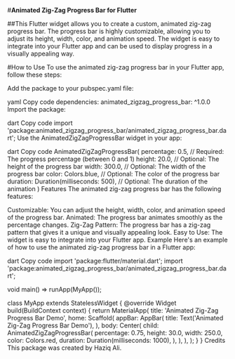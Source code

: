 #**Animated Zig-Zag Progress Bar for Flutter**

##This Flutter widget allows you to create a custom, animated zig-zag progress bar. The progress bar is highly customizable, allowing you to adjust its height, width, color, and animation speed. The widget is easy to integrate into your Flutter app and can be used to display progress in a visually appealing way.

#How to Use
To use the animated zig-zag progress bar in your Flutter app, follow these steps:

Add the package to your pubspec.yaml file:

yaml
Copy code
dependencies:
  animated_zigzag_progress_bar: ^1.0.0
Import the package:

dart
Copy code
import 'package:animated_zigzag_progress_bar/animated_zigzag_progress_bar.dart';
Use the AnimatedZigZagProgressBar widget in your app:

dart
Copy code
AnimatedZigZagProgressBar(
  percentage: 0.5, // Required: The progress percentage (between 0 and 1)
  height: 20.0, // Optional: The height of the progress bar
  width: 300.0, // Optional: The width of the progress bar
  color: Colors.blue, // Optional: The color of the progress bar
  duration: Duration(milliseconds: 500), // Optional: The duration of the animation
)
Features
The animated zig-zag progress bar has the following features:

Customizable: You can adjust the height, width, color, and animation speed of the progress bar.
Animated: The progress bar animates smoothly as the percentage changes.
Zig-Zag Pattern: The progress bar has a zig-zag pattern that gives it a unique and visually appealing look.
Easy to Use: The widget is easy to integrate into your Flutter app.
Example
Here's an example of how to use the animated zig-zag progress bar in a Flutter app:

dart
Copy code
import 'package:flutter/material.dart';
import 'package:animated_zigzag_progress_bar/animated_zigzag_progress_bar.dart';

void main() => runApp(MyApp());

class MyApp extends StatelessWidget {
  @override
  Widget build(BuildContext context) {
    return MaterialApp(
      title: 'Animated Zig-Zag Progress Bar Demo',
      home: Scaffold(
        appBar: AppBar(
          title: Text('Animated Zig-Zag Progress Bar Demo'),
        ),
        body: Center(
          child: AnimatedZigZagProgressBar(
            percentage: 0.75,
            height: 30.0,
            width: 250.0,
            color: Colors.red,
            duration: Duration(milliseconds: 1000),
          ),
        ),
      ),
    );
  }
}
Credits
This package was created by Haziq Ali.





